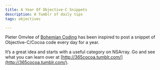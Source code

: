 ```yaml
---
title: A Year Of Objective-C Snippets
description: A Tumblr of daily tips
tags: objectivec

---
```


Pieter Omvlee of [Bohemian Coding](http://www.bohemiancoding.com/) has been
inspired to post a snippet of Objective-C/Cocoa code every day for a year.

It’s a great idea and starts with a useful category on NSArray. Go and see what
you can learn over at
[http://365cocoa.tumblr.com/](http://365cocoa.tumblr.com/).
